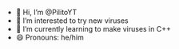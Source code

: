 - 👋 Hi, I’m @PilitoYT
- 👀 I’m interested to try new viruses
- 🌱 I’m currently learning to make viruses in C++
- 😄 Pronouns: he/him

<!---
PilitoYT/PilitoYT is a ✨ special ✨ repository because its `README.md` (this file) appears on your GitHub profile.
You can click the Preview link to take a look at your changes.
--->
